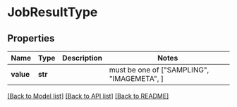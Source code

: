 # JobResultType

## Properties
Name | Type | Description | Notes
------------ | ------------- | ------------- | -------------
**value** | **str** |  |  must be one of ["SAMPLING", "IMAGEMETA", ]

[[Back to Model list]](../README.md#documentation-for-models) [[Back to API list]](../README.md#documentation-for-api-endpoints) [[Back to README]](../README.md)


